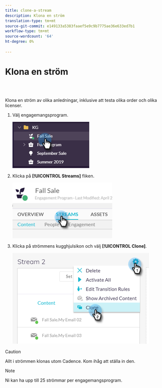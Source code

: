 ```yaml
---
title: clone-a-stream
description: Klona en ström
translation-type: tm+mt
source-git-commit: e149133a5383faaef5e9c9b7775ae36e633ed7b1
workflow-type: tm+mt
source-wordcount: '64'
ht-degree: 0%

---
```



# Klona en ström

<br> 

Klona en ström av olika anledningar, inklusive att testa olika order och olika licenser.

1. Välj engagemangsprogram.

   ![Bild ett](/help/sky/assets/engagement-programs/clone-a-stream/clone-a-stream-1.png)

1. Klicka på **[!UICONTROL Streams]** fliken.

   ![Bild två](/help/sky/assets/engagement-programs/clone-a-stream/clone-a-stream-2.png)

1. Klicka på strömmens kugghjulsikon och välj **[!UICONTROL Clone]**.

   ![Bild tre](/help/sky/assets/engagement-programs/clone-a-stream/clone-a-stream-3.png)

>[!CAUTION]
>
>Allt i strömmen klonas utom Cadence. Kom ihåg att ställa in den.

>[!NOTE]
>
>Ni kan ha upp till 25 strömmar per engagemangsprogram.
